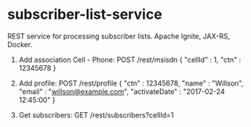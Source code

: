 # subscriber-list-service
REST service for processing subscriber lists. Apache Ignite, JAX-RS, Docker.

1. Add association Cell - Phone:
POST /rest/msisdn
{
"cellId"	:	1, 
"ctn"     :	12345678
}

2. Add profile:
POST /rest/profile
{
"ctn"			      :	12345678,
"name"			    :	"Willson",
"email"			    :	"willson@example.com",
"activateDate"	:	"2017-02-24 12:45:00"
}

3. Get subscribers:
GET /rest/subscribers?cellId=1

